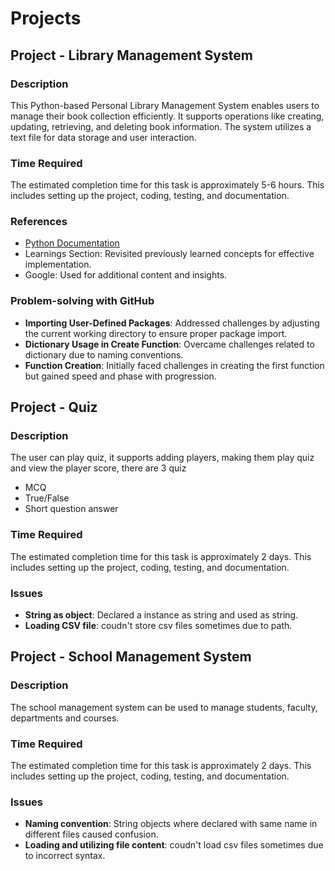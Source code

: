 # Projects

## Project - Library Management System
### Description
This Python-based Personal Library Management System enables users to manage their book collection efficiently. It supports operations like creating, updating, retrieving, and deleting book information. The system utilizes a text file for data storage and user interaction.

### Time Required
The estimated completion time for this task is approximately 5-6 hours. This includes setting up the project, coding, testing, and documentation.

### References
- [Python Documentation](https://docs.python.org/)
- Learnings Section: Revisited previously learned concepts for effective implementation.
- Google: Used for additional content and insights.

### Problem-solving with GitHub
- **Importing User-Defined Packages**: Addressed challenges by adjusting the current working directory to ensure proper package import.
- **Dictionary Usage in Create Function**: Overcame challenges related to dictionary due to naming conventions.
- **Function Creation**: Initially faced challenges in creating the first function but gained speed and phase with progression.

## Project - Quiz
### Description
The user can play quiz, it supports adding players, making them play quiz and view the player score, there are 3 quiz 
- MCQ
- True/False
- Short question answer

### Time Required
The estimated completion time for this task is approximately 2 days. This includes setting up the project, coding, testing, and documentation.

### Issues 
- **String as object**: Declared a instance as string and used as string. 
- **Loading CSV file**: coudn't store csv files sometimes due to path.

## Project - School Management System
### Description
The school management system can be used to manage students, faculty, departments and courses.

### Time Required
The estimated completion time for this task is approximately 2 days. This includes setting up the project, coding, testing, and documentation.

### Issues 
- **Naming convention**: String objects where declared with same name in different files caused confusion. 
- **Loading and utilizing file content**: coudn't load csv files sometimes due to incorrect syntax.
